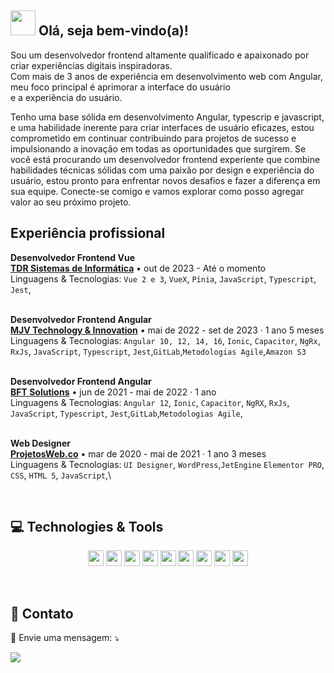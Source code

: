 <span>

## <img src="https://i.imgur.com/0hdZ65D.gif" width="40px"> Olá, seja bem-vindo(a)!</h2>

</span>
<p align="start">
  Sou um desenvolvedor frontend altamente qualificado e apaixonado por criar experiências digitais inspiradoras. <br>Com mais de 3 anos de experiência em desenvolvimento web com Angular, meu foco principal é aprimorar a interface do usuário <br>e a experiência do usuário. 

  Tenho uma base sólida em desenvolvimento Angular, typescrip e javascript, e uma habilidade inerente para criar interfaces de usuário eficazes, estou comprometido em continuar contribuindo para projetos de sucesso e impulsionando a inovação em todas as oportunidades que surgirem. Se você está procurando um desenvolvedor frontend experiente que combine habilidades técnicas sólidas com uma      paixão por design e experiência do usuário, estou pronto para enfrentar novos desafios e fazer a diferença em sua equipe. Conecte-se comigo e vamos explorar como posso agregar valor ao seu próximo projeto.
</p>

## Experiência profissional

**Desenvolvedor Frontend Vue** \
[**TDR Sistemas de Informática**](https://www.linkedin.com/company/tdrsolucoes/) • out de 2023 - Até o momento  \
Linguagens & Tecnologias: `Vue 2 e 3`,  `VueX`, `Pínia`, `JavaScript`, `Typescript`, `Jest`,\
<br>

**Desenvolvedor Frontend Angular** \
[**MJV Technology & Innovation**](https://www.linkedin.com/company/mjv-tech-and-innovation/) • mai de 2022 - set de 2023 · 1 ano 5 meses \
Linguagens & Tecnologias: `Angular 10, 12, 14, 16`, `Ionic`, `Capacitor`, `NgRx`, `RxJs`, `JavaScript`, `Typescript`, `Jest`,`GitLab`,`Metodologias Agile`,`Amazon S3`\
<br>

**Desenvolvedor Frontend Angular** \
[**BFT Solutions**](https://www.linkedin.com/company/bft-solutions/) • jun de 2021 - mai de 2022 · 1 ano \
Linguagens & Tecnologias: `Angular 12`, `Ionic`, `Capacitor`, `NgRX`, `RxJs`, `JavaScript`, `Typescript`, `Jest`,`GitLab`,`Metodologias Agile`,\
<br>

**Web Designer** \
[**ProjetosWeb.co**](https://projetosweb.co/) • mar de 2020 - mai de 2021 · 1 ano 3 meses \
Linguagens & Tecnologias: `UI Designer`, `WordPress`,`JetEngine` `Elementor PRO`, `CSS`, `HTML 5`, `JavaScript`,\

<br/>

## 💻 Technologies & Tools

<p align="center">
 <img src="https://img.shields.io/badge/-Javascript-%23F7DF1E?style=flat-square&logo=javascript&logoColor=black" height="25"/>
 <img src="https://img.shields.io/badge/-Typecript-%23007ACC?style=flat-square&logo=typescript&logoColor=white" height="25"/>
 <img src="https://img.shields.io/badge/-Angular-%23DD0031?style=flat-square&logo=angular&logoColor=white" height="25"/>
  <img src="https://img.shields.io/badge/-vuejs-%23217346?style=flat-square&logo=vuedotjs&logoColor=white" height="25"/>

  
<img src="https://img.shields.io/badge/-npm-CB3837?style=flat-square&logo=npm" height="25"/>
<img src="https://img.shields.io/badge/-GitLab-FF6600?style=flat-square&logo=gitlab" height="25"/>
<img src="https://img.shields.io/badge/-Jest-%238A4182?style=flat-square&logo=jest" height="25"/>
<img src="https://img.shields.io/badge/-postgres-%23316192.svg?style=flat-square&logo=postgresql&logoColor=white" height="25"/>
<img src="https://img.shields.io/badge/-Firebase-%23F7DF1E.svg?style=flat-square&logo=firebase&logoColor=white" height="25"/>

</p>
<br>

## 💼 Contato
<p align="start">
  💌 Envie uma mensagem: ⤵️
</p>
<p align="start">  
  <a href="https://www.linkedin.com/in/keidsonroby/" alt="Linkedin">
  <img src="https://img.shields.io/badge/-Linkedin-0e76a8?style=flat-square&logo=Linkedin&logoColor=white&link=https://www.linkedin.com/in/keidsonroby/" /></a>
</p>
